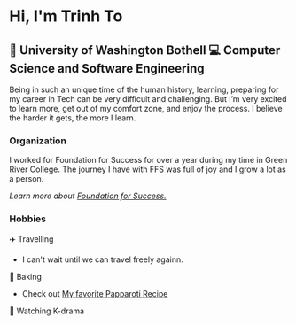 # Hi, I'm Trinh To

## 🏫 University of Washington Bothell 💻 Computer Science and Software Engineering

Being in such an unique time of the human history, learning, preparing for my career in Tech can be very difficult and challenging. But I’m very excited to learn more, get out of my comfort zone, and enjoy the process. I believe the harder it gets, the more I learn.

### Organization

I worked for Foundation for Success for over a year during my time in Green River College. The journey I have with FFS was full of joy and I grow a lot as a person. 

_Learn more about [Foundation for Success.](foundation-for-success)_

### Hobbies

✈️ Travelling 
  * I can't wait until we can travel freely againn.

🍪 Baking
  * Check out [My favorite Papparoti Recipe](papparoti)

🎥 Watching K-drama



